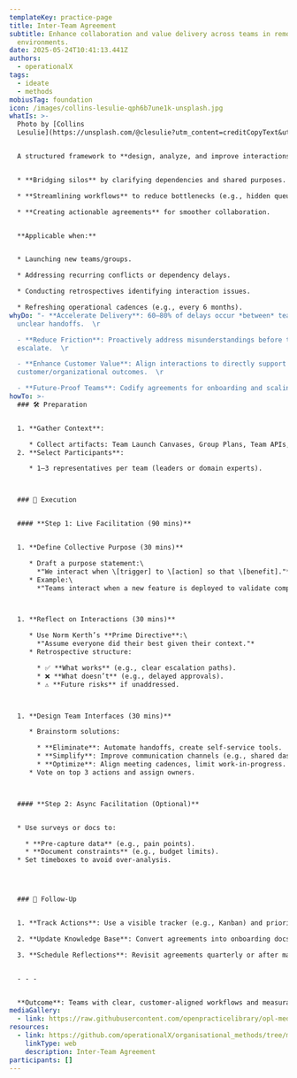 ```yaml
---
templateKey: practice-page
title: Inter-Team Agreement
subtitle: Enhance collaboration and value delivery across teams in remote/hybrid
  environments.
date: 2025-05-24T10:41:13.441Z
authors:
  - operationalX
tags:
  - ideate
  - methods
mobiusTag: foundation
icon: /images/collins-lesulie-qph6b7une1k-unsplash.jpg
whatIs: >-
  Photo by [Collins
  Lesulie](https://unsplash.com/@clesulie?utm_content=creditCopyText&utm_medium=referral&utm_source=unsplash)


  A structured framework to **design, analyze, and improve interactions** between teams. It focuses on:  


  * **Bridging silos** by clarifying dependencies and shared purposes.  

  * **Streamlining workflows** to reduce bottlenecks (e.g., hidden queues, misaligned priorities).  

  * **Creating actionable agreements** for smoother collaboration.  


  **Applicable when:**  


  * Launching new teams/groups.  

  * Addressing recurring conflicts or dependency delays.  

  * Conducting retrospectives identifying interaction issues.  

  * Refreshing operational cadences (e.g., every 6 months).
whyDo: "- **Accelerate Delivery**: 60–80% of delays occur *between* teams due to
  unclear handoffs.  \r

  - **Reduce Friction**: Proactively address misunderstandings before they
  escalate.  \r

  - **Enhance Customer Value**: Align interactions to directly support
  customer/organizational outcomes.  \r

  - **Future-Proof Teams**: Codify agreements for onboarding and scaling.  "
howTo: >-
  ### 🛠️ Preparation


  1. **Gather Context**:  

     * Collect artifacts: Team Launch Canvases, Group Plans, Team APIs, or existing agreements.  
  2. **Select Participants**:  

     * 1–3 representatives per team (leaders or domain experts).  



  ### 🎯 Execution


  #### **Step 1: Live Facilitation (90 mins)**


  1. **Define Collective Purpose (30 mins)**  

     * Draft a purpose statement:\
       *"We interact when \[trigger] to \[action] so that \[benefit]."*  
     * Example:\
       *"Teams interact when a new feature is deployed to validate compliance so security risks are mitigated."*  



  1. **Reflect on Interactions (30 mins)**  

     * Use Norm Kerth’s **Prime Directive**:\
       *"Assume everyone did their best given their context."*  
     * Retrospective structure:  

       * ✅ **What works** (e.g., clear escalation paths).  
       * ❌ **What doesn’t** (e.g., delayed approvals).  
       * ⚠️ **Future risks** if unaddressed.  



  1. **Design Team Interfaces (30 mins)**  

     * Brainstorm solutions:  

       * **Eliminate**: Automate handoffs, create self-service tools.  
       * **Simplify**: Improve communication channels (e.g., shared dashboards).  
       * **Optimize**: Align meeting cadences, limit work-in-progress.  
     * Vote on top 3 actions and assign owners.  



  #### **Step 2: Async Facilitation (Optional)**


  * Use surveys or docs to:  

    * **Pre-capture data** (e.g., pain points).  
    * **Document constraints** (e.g., budget limits).  
  * Set timeboxes to avoid over-analysis.  




  ### 🔄 Follow-Up


  1. **Track Actions**: Use a visible tracker (e.g., Kanban) and prioritize quick wins.  

  2. **Update Knowledge Base**: Convert agreements into onboarding docs or team wikis.  

  3. **Schedule Reflections**: Revisit agreements quarterly or after major team changes.  


  - - -


  **Outcome**: Teams with clear, customer-aligned workflows and measurable reductions in cross-team friction.
mediaGallery:
  - link: https://raw.githubusercontent.com/openpracticelibrary/opl-media/c8299431fc39f159e5686e2bbeae76a49e0247d9/images/OPL-RemoteAF-InterTeamAgreement.png
resources:
  - link: https://github.com/operationalX/organisational_methods/tree/main/Inter-Team%20Agreement
    linkType: web
    description: Inter-Team Agreement
participants: []
---
```

